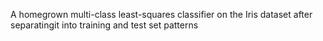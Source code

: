  A homegrown multi-class least-squares classifier on the Iris dataset after separatingit into training and test set patterns
